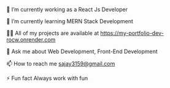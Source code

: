 🔭 I’m currently working as a React Js Developer

🌱 I’m currently learning MERN Stack Development

👨‍💻 All of my projects are available at https://my-portfolio-dev-rocw.onrender.com

💬 Ask me about Web Development, Front-End Development

📫 How to reach me sajay3159@gmail.com

⚡ Fun fact Always work with fun

<!--
**sajay3159/sajay3159** is a ✨ _special_ ✨ repository because its `README.md` (this file) appears on your GitHub profile.

Here are some ideas to get you started:

- 🔭 I’m currently working on ...
- 🌱 I’m currently learning ...
- 👯 I’m looking to collaborate on ...
- 🤔 I’m looking for help with ...
- 💬 Ask me about ...
- 📫 How to reach me: ...
- 😄 Pronouns: ...
- ⚡ Fun fact: ...
-->
